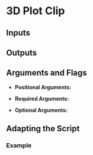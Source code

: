 # 3D Plot Clip

## Inputs

## Outputs

## Arguments and Flags
* **Positional Arguments:** 

* **Required Arguments:**
       
* **Optional Arguments:**

       
## Adapting the Script
                                        
### Example
